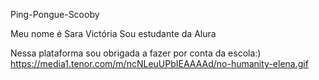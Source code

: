  Ping-Pongue-Scooby

Meu nome é Sara Victória
Sou estudante da Alura 

Nessa plataforma sou obrigada a fazer por conta da escola:)
https://media1.tenor.com/m/ncNLeuUPbIEAAAAd/no-humanity-elena.gif
